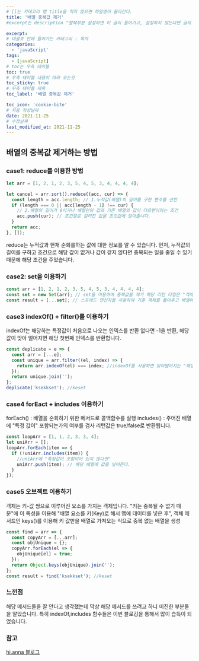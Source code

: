 ```yaml
---
# []는 카테고리 명 title을 적지 않으면 파일명이 올라간다.
title: '배열 중복값 제거'
#excerpt는 description "발췌부분 설정하면 이 글이 들어가고, 설정하지 않는다면 글의 첫 문단이 들어가게됨"

excerpt:
# 대괄호 안에 들어가는 카테고리 : 목차
categories:
  - 'javaScript'
tags:
  - [javaScript]
# toc는 우측 테이블
toc: true
# 우측 테이블 내용이 따라 오는것
toc_sticky: true
# 우측 테이블 제목
toc_label: '배열 중복값 제거'

toc_icon: 'cookie-bite'
# 처음 작성날짜
date: 2021-11-25
# 수정날짜
last_modified_at: 2021-11-25
---
```


## 배열의 중복값 제거하는 방법

### case1: reduce를 이용한 방법

```jsx
let arr = [1, 2, 1, 2, 3, 5, 4, 5, 3, 4, 4, 4, 4];

let cancel = arr.sort().reduce((acc, cur) => {
  const length = acc.length; // 1.누적값(배열)의 길이를 구한 변수를 선언
  if (length === 0 || acc[length - 1] !== cur) {
    // 2.배열의 길이가 0이거나 배열안의 값과 기존 배열의 값이 다르면이라는 조건
    acc.push(cur); // 조건절로 걸러진 값을 초깃값에 담아줍니다.
  }
  return acc;
}, []);
```

reduce는 누적값과 현재 순회를하는 값에 대한 정보를 알 수 있습니다. 먼저, 누적값의 길이를 구하고 조건으로 해당 값이 없거나 값이 같지 않다면
중복되는 일을 줄일 수 있기 때문에 해당 조건을 주었습니다.

### case2: set을 이용하기

```jsx
const arr = [1, 2, 1, 2, 3, 5, 4, 5, 3, 4, 4, 4, 4];
const set = new Set(arr); // set을 이용하여 중복값을 제거 해당 리턴 타입은 "객체로 반환됩니다.
const result = [...set]; // 스프레드 연산자를 사용하여 기존 객체를 풀어주고 배열에 담습니다.
```

### case3 indexOf() + filter()를 이용하기

indexOf는 해당하는 특정값이 처음으로 나오는 인덱스를 반환 없다면 -1을 반환, 해당값이 맞아 떨어지면 해당 첫번째 인덱스를 반환합니다.

```jsx
const deplicate = e => {
  const arr = [...e];
  const unique = arr.filter((el, index) => {
    return arr.indexOf(el) === index; //indexOf를 사용하면 맞아떨어지는 "해당 첫번째 index를 반환"
  });
  return unique.join('');
};
deplicate('ksekkset'); //keset
```

### case4 forEact + includes 이용하기

forEach() : 배열을 순회하기 위한 메서드로 콜백함수를 실행
includes() : 주어진 배열에 "특정 값이" 포함되는가의 여부를 검사 리턴값은 true/false로 반환됩니다.

```jsx
const loopArr = [1, 1, 2, 3, 3, 4];
let uniArr = [];
loopArr.forEach(item => {
  if (!uniArr.includes(item)) {
    //uniArr에 "특정값이 포함되어 있지 않다면"
    uniArr.push(item); // 해당 배열에 값을 넣어준다.
  }
});
```

### case5 오브젝트 이용하기

객체는 키-값 쌍으로 이루어진 요소를 가지는 객체입니다.
"키는 중복될 수 없기 때문"에 이 특성을 이용해 "배열 요소를 키(Key)로 해서 맵에 데이터를 넣은 후",
객체 메서드인 keys()를 이용해 키 값만을 배열로 가져오는 식으로 중복 없는 배열을 생성

```js
const find = arr => {
  const copyArr = [...arr];
  const objUnique = {};
  copyArr.forEach(el => {
    objUnique[el] = true;
  });
  return Object.keys(objUnique).join('');
};
const result = find('ksekkset'); //keset
```

### 느낀점

해당 메서드들을 잘 안다고 생각했는데 막상 해당 메서드를 쓰려고 하니 미진한 부분들을 알았습니다.
특히 indexOf,includes 함수들은 이번 블로깅을 통해서 많이 습득이 되었습니다.

### 참고

[hi.anna 블로그](https://hianna.tistory.com/422)
